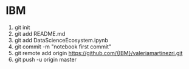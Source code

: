 # IBM

1. git init
2. git add README.md  
3. git add DataScienceEcosystem.ipynb
4. git commit -m "notebook first commit" 
5. git remote add origin https://github.com/{IBM}/valeriamartinezri.git 
6. git push -u origin master 
